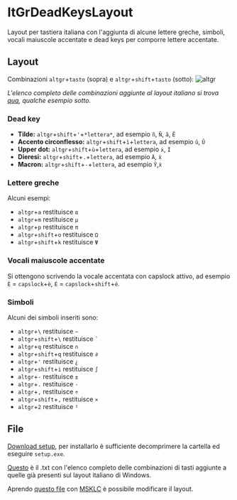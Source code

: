 # ItGrDeadKeysLayout
Layout per tastiera italiana con l'aggiunta di alcune lettere greche, simboli, vocali maiuscole accentate e dead keys per comporre lettere accentate.

## Layout
Combinazioni `altgr`+`tasto` (sopra) e `altgr`+`shift`+`tasto` (sotto): 
![altgr](../main/altgr.png)

*L'elenco completo delle combinazioni aggiunte al layout italiano si trova [qua](../main/combinazioni.txt), qualche esempio sotto.*
### Dead key
* **Tilde:** `altgr`+`shift`+`'`+`*lettera*`, ad esempio `ñ`, `Ñ`, `ã`, `Ẽ`
* **Accento circonflesso:** `altgr`+`shift`+`ì`+`lettera`, ad esempio `û`, `Û`
* **Upper dot:** `altgr`+`shift`+`ù`+`lettera`, ad esempio `ẋ`, `İ`
* **Dieresi:** `altgr`+`shift`+`.`+`lettera`, ad esempio `Ä`, `ẍ`
* **Macron:** `altgr`+`shift`+`-`+`lettera`, ad esempio `Ȳ`,`̄x`
### Lettere greche
Alcuni esempi:
* `altgr`+`a` restituisce `α`
* `altgr`+`m` restituisce `μ`
* `altgr`+`p` restituisce `π`
* `altgr`+`shift`+`o` restituisce `Ω`
* `altgr`+`shift`+`k` restituisce `Ψ`
### Vocali maiuscole accentate
Si ottengono scrivendo la vocale accentata con capslock attivo, ad esempio `È` = `capslock`+`è`, `É` = `capslock`+`shift`+`é`.
### Simboli
Alcuni dei simboli inseriti sono:
* `altgr`+`\` restituisce `~`
* `altgr`+`shift`+`\` restituisce ``` ` ```
* `altgr`+`q` restituisce `∩`
* `altgr`+`shift`+`q` restituisce `∂`
* `altgr`+`'` restituisce `¿`
* `altgr`+`shift`+`i` restituisce `∫`
* `altgr`+`-` restituisce `±`
* `altgr`+`.` restituisce `·`
* `altgr`+`,` restituisce `÷`
* `altgr`+`shift`+`,` restituisce `×`
* `altgr`+`2` restituisce `²`
## File
[Download setup](../main/setup), per installarlo è sufficiente decomprimere la cartella ed eseguire `setup.exe`.

[Questo](../main/combinazioni.txt) è il .txt con l'elenco completo delle combinazioni di tasti aggiunte a quelle già presenti sul layout italiano di Windows.

Aprendo [questo file](../main/sorgente.klc) con [MSKLC](https://www.microsoft.com/en-us/download/details.aspx?id=102134) è possibile modificare il layout.
